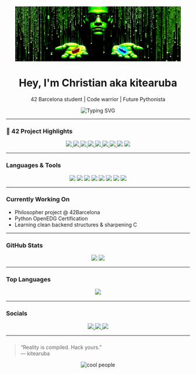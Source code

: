 <p align="center">
  <img src="https://raw.githubusercontent.com/kitearuba/kitearuba/main/choose_right.png" width="90%" height="150" />
</p>


<h1 align="center">Hey, I'm Christian aka kitearuba</h1>
<p align="center">42 Barcelona student | Code warrior | Future Pythonista</p>

<p align="center">
  <img src="https://readme-typing-svg.herokuapp.com?font=Fira+Code&size=24&pause=1000&center=true&vCenter=true&width=435&lines=%3E+_Learning+to+code...;...one+bug+at+a+time;42+Barcelona+%F0%9F%87%AA%F0%9F%87%B8+style;Currently+mastering+C+%26+Python;" alt="Typing SVG" />
</p>

---

### 🧪 42 Project Highlights

<p align="center">
  <a href="https://github.com/kitearuba/libft" target="_blank">
    <img src="https://img.shields.io/badge/Libft-125%25-brightgreen?style=for-the-badge&logo=c" />
  </a>
  <a href="https://github.com/kitearuba/printf" target="_blank">
    <img src="https://img.shields.io/badge/ft_printf-100%25-blue?style=for-the-badge&logo=c" />
  </a>
  <a href="https://github.com/kitearuba/get_next_line" target="_blank">
    <img src="https://img.shields.io/badge/get_next_line-125%25-orange?style=for-the-badge&logo=c" />
  </a>
  <a href="https://github.com/kitearuba/born2beroot" target="_blank">
    <img src="https://img.shields.io/badge/Born2beroot-125%25-red?style=for-the-badge&logo=gnu-bash" />
  </a>
  <a href="https://github.com/kitearuba/push_swap" target="_blank">
    <img src="https://img.shields.io/badge/Push_swap-125%25-yellow?style=for-the-badge&logo=c" />
  </a>
  <a href="https://github.com/kitearuba/fdf" target="_blank">
    <img src="https://img.shields.io/badge/FdF-125%25-purple?style=for-the-badge&logo=opengl" />
  </a>
  <a href="https://github.com/kitearuba/pipex" target="_blank">
    <img src="https://img.shields.io/badge/Pipex-100%25-blue?style=for-the-badge&logo=linux" />
  </a>
  <img src="https://img.shields.io/badge/Exam_Rank_02-✅-black?style=for-the-badge" />
    <img src="https://img.shields.io/badge/Exam_Rank_03-✅-black?style=for-the-badge" />
</p>


---

### **Languages & Tools**
<p align="center">
  <img src="https://cdn.jsdelivr.net/gh/devicons/devicon/icons/c/c-original.svg" width="40" />
  <img src="https://cdn.jsdelivr.net/gh/devicons/devicon/icons/java/java-original.svg" width="40" />
  <img src="https://cdn.jsdelivr.net/gh/devicons/devicon/icons/linux/linux-original.svg" width="40" />
  <img src="https://cdn.jsdelivr.net/gh/devicons/devicon/icons/html5/html5-original.svg" width="40" />
  <img src="https://cdn.jsdelivr.net/gh/devicons/devicon/icons/css3/css3-original.svg" width="40" />
  <img src="https://cdn.jsdelivr.net/gh/devicons/devicon/icons/javascript/javascript-original.svg" width="40" />
  <img src="https://cdn.jsdelivr.net/gh/devicons/devicon/icons/bash/bash-original.svg" width="40" />
  <img src="https://cdn.jsdelivr.net/gh/devicons/devicon/icons/python/python-original.svg" width="40" />
</p>

---

### **Currently Working On**
- Philosopher project @ 42Barcelona
- Python OpenEDG Certification
- Learning clean backend structures & sharpening C

---

### **GitHub Stats**
<p align="center">
  <img src="https://github-readme-stats.vercel.app/api?username=kitearuba&show_icons=true&theme=tokyonight" height="165"/>
  <img src="https://github-readme-streak-stats.herokuapp.com/?user=kitearuba&theme=tokyonight" height="165"/>
</p>

---

### **Top Languages**
<p align="center">
  <img src="https://github-readme-stats.vercel.app/api/top-langs/?username=kitearuba&layout=compact&theme=tokyonight" />
</p>

---

### **Socials**
<p align="center">
  <a href="https://www.linkedin.com/in/crod42/" target="_blank">
    <img src="https://img.shields.io/badge/-LinkedIn-blue?style=for-the-badge&logo=linkedin" />
  </a>
  <a href="https://instagram.com/kitearuba" target="_blank">
    <img src="https://img.shields.io/badge/-Instagram-E4405F?style=for-the-badge&logo=instagram&logoColor=white" />
  </a>
  <a href="https://crod.io" target="_blank">
    <img src="https://img.shields.io/badge/-Portfolio-121212?style=for-the-badge&logo=github&logoColor=white" />
  </a>
</p>

---

### 
> “Reality is compiled. Hack yours.”  
> — kitearuba

<p align="center">
  <img src="https://komarev.com/ghpvc/?username=kitearuba&style=flat-square&color=blue" alt="cool people" />
</p>

